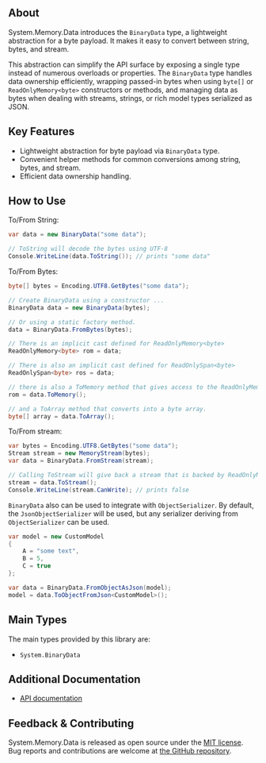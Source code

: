 ## About

<!-- A description of the package and where one can find more documentation -->

System.Memory.Data introduces the `BinaryData` type, a lightweight abstraction for a byte payload.
It makes it easy to convert between string, bytes, and stream.

This abstraction can simplify the API surface by exposing a single type instead of numerous overloads or properties.
The `BinaryData` type handles data ownership efficiently, wrapping passed-in bytes when using `byte[]` or `ReadOnlyMemory<byte>` constructors or methods, and managing data as bytes when dealing with streams, strings, or rich model types serialized as JSON.


## Key Features

<!-- The key features of this package -->

* Lightweight abstraction for byte payload via `BinaryData` type.
* Convenient helper methods for common conversions among string, bytes, and stream.
* Efficient data ownership handling.

## How to Use

<!-- A compelling example on how to use this package with code, as well as any specific guidelines for when to use the package -->

To/From String:

```csharp
var data = new BinaryData("some data");

// ToString will decode the bytes using UTF-8
Console.WriteLine(data.ToString()); // prints "some data"
```

To/From Bytes:

```csharp
byte[] bytes = Encoding.UTF8.GetBytes("some data");

// Create BinaryData using a constructor ...
BinaryData data = new BinaryData(bytes);

// Or using a static factory method.
data = BinaryData.FromBytes(bytes);

// There is an implicit cast defined for ReadOnlyMemory<byte>
ReadOnlyMemory<byte> rom = data;

// There is also an implicit cast defined for ReadOnlySpan<byte>
ReadOnlySpan<byte> ros = data;

// there is also a ToMemory method that gives access to the ReadOnlyMemory.
rom = data.ToMemory();

// and a ToArray method that converts into a byte array.
byte[] array = data.ToArray();
```

To/From stream:

```csharp
var bytes = Encoding.UTF8.GetBytes("some data");
Stream stream = new MemoryStream(bytes);
var data = BinaryData.FromStream(stream);

// Calling ToStream will give back a stream that is backed by ReadOnlyMemory, so it is not writable.
stream = data.ToStream();
Console.WriteLine(stream.CanWrite); // prints false
```

`BinaryData` also can be used to integrate with `ObjectSerializer`.
By default, the `JsonObjectSerializer` will be used, but any serializer deriving from `ObjectSerializer` can be used.

```csharp
var model = new CustomModel
{
    A = "some text",
    B = 5,
    C = true
};

var data = BinaryData.FromObjectAsJson(model);
model = data.ToObjectFromJson<CustomModel>();
```

## Main Types

<!-- The main types provided in this library -->

The main types provided by this library are:

* `System.BinaryData`

## Additional Documentation

<!-- Links to further documentation. Remove conceptual documentation if not available for the library. -->

* [API documentation](https://learn.microsoft.com/dotnet/api/system.binarydata)

## Feedback & Contributing

<!-- How to provide feedback on this package and contribute to it -->

System.Memory.Data is released as open source under the [MIT license](https://licenses.nuget.org/MIT). Bug reports and contributions are welcome at [the GitHub repository](https://github.com/dotnet/runtime).
